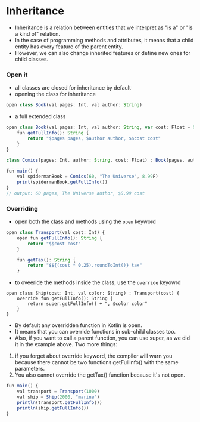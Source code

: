 # Inheritance
- Inheritance is a relation between entities that we interpret as "is a" or "is a kind of" relation.
- In the case of programming methods and attributes, it means that a child entity has every feature of the parent entity.
- However, we can also change inherited features or define new ones for child classes.

### Open it
- all classes are closed for inheritance by default
- opening the class for inheritance
```js
open class Book(val pages: Int, val author: String)
```
- a full extended class
```js
open class Book(val pages: Int, val author: String, var cost: Float = 0F) {
    fun getFullInfo(): String {
        return "$pages pages, $author author, $$cost cost"
    }
}

class Comics(pages: Int, author: String, cost: Float) : Book(pages, author, cost)

fun main() {
    val spidermanBook = Comics(60, "The Universe", 8.99F)
    print(spidermanBook.getFullInfo())
}
// output: 60 pages, The Universe author, $8.99 cost
```

### Overriding
- open both the class and methods using the `open` keyword
```js
open class Transport(val cost: Int) {
    open fun getFullInfo(): String {
        return "$$cost cost"
    }

    fun getTax(): String {
        return "$${(cost * 0.25).roundToInt()} tax"
    }

```
- to oveeride the methods inside the class, use the `override` keyowrd
```ja
open class Ship(cost: Int, val color: String) : Transport(cost) {
    override fun getFullInfo(): String {
        return super.getFullInfo() + ", $color color"
    }
}
```
- By default any overridden function in Kotlin is open. 
- It means that you can override functions in sub-child classes too.
- Also, if you want to call a parent function, you can use super, as we did it in the example above. Two more things:
 1. if you forget about override keyword, the compiler will warn you because there cannot be two functions getFullInfo() with the same parameters.
 2. You also cannot override the getTax() function because it's not open.
```js
fun main() {
    val transport = Transport(1000)
    val ship = Ship(2000, "marine")
    println(transport.getFullInfo())
    println(ship.getFullInfo())
}
```

